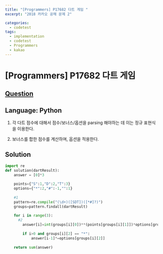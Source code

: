 ```yaml
---
title: "[Programmers] P17682 다트 게임 "
excerpt: "2018 카카오 공채 문제 2"

categories:
  - codetest
tags:
  - implementation
  - codetest
  - Programmers
  - kakao
---
```

# [Programmers] P17682 다트 게임
## [Question](https://school.programmers.co.kr/learn/courses/30/lessons/17682)
## Language: Python

1. 각 다트 점수에 대해서 점수/보너스/옵션을 parsing 해야하는 데 이는 정규 표현식을 이용한다.

2. 보너스를 합한 점수를 계산하며, 옵션을 적용한다.


## Solution

```python
import re
def solution(dartResult):
    answer = [0]*3
    
    points={"S":1,"D":2,"T":3}
    options={"*":2,"#":-1,"":1}
    
    #1
    pattern=re.compile("(\d+)([SDT])([*#]?)")
    groups=pattern.findall(dartResult)
    
    for i in range(3):
      #2
        answer[i]=int(groups[i][0])**(points[groups[i][1]])*options[groups[i][2]]
        
        if i>0 and groups[i][2] == "*":
            answer[i-1]*=options[groups[i][2]]
        
    return sum(answer)
```
